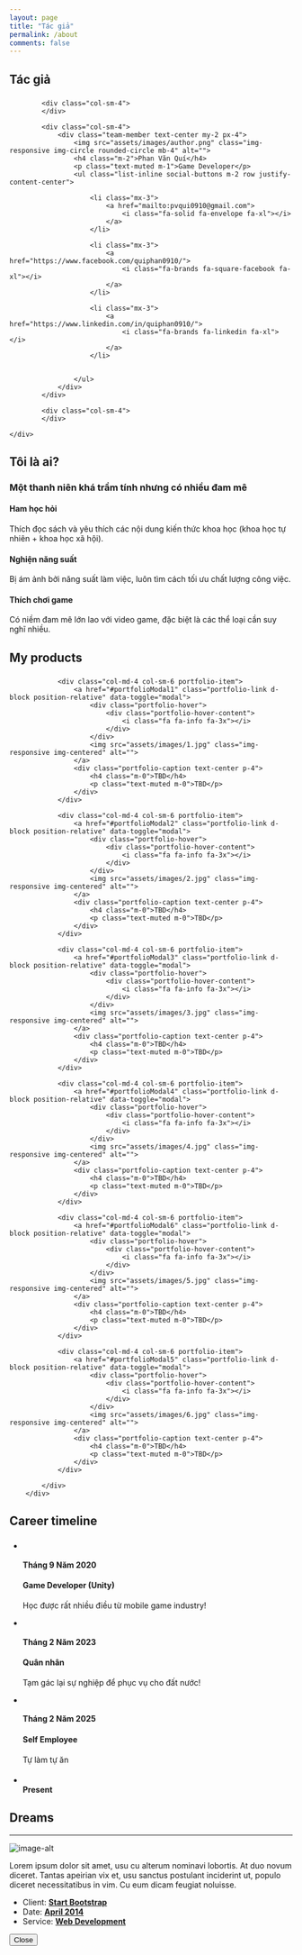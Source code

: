 ```yaml
---
layout: page
title: "Tác giả"
permalink: /about
comments: false
---
```



<section id="team" class="bg-light-gray">
    <div class="container">
        <div class="row">
            <div class="col-lg-12 text-center">
                <h2 class="section-heading">Tác giả</h2>
                <h3 class="section-subheading text-muted"> </h3>
            </div>
        </div>
        <div class="row">
            
            <div class="col-sm-4">
            </div>

            <div class="col-sm-4">
                <div class="team-member text-center my-2 px-4">
                    <img src="assets/images/author.png" class="img-responsive img-circle rounded-circle mb-4" alt="">
                    <h4 class="m-2">Phan Văn Quí</h4>
                    <p class="text-muted m-1">Game Developer</p>
                    <ul class="list-inline social-buttons m-2 row justify-content-center">
                        
                        <li class="mx-3">
                            <a href="mailto:pvqui0910@gmail.com">
                                <i class="fa-solid fa-envelope fa-xl"></i>
                            </a>
                        </li>
                        
                        <li class="mx-3">
                            <a href="https://www.facebook.com/quiphan0910/">
                                <i class="fa-brands fa-square-facebook fa-xl"></i>
                            </a>
                        </li>
                        
                        <li class="mx-3">
                            <a href="https://www.linkedin.com/in/quiphan0910/">
                                <i class="fa-brands fa-linkedin fa-xl"></i>
                            </a>
                        </li>
                        

                    </ul>
                </div>
            </div>
            
            <div class="col-sm-4">
            </div>
            
    </div>
</div>
</section>

<section class="mt-5" id="services">
        <div class="container">
            <div class="row">
                <div class="col-lg-12 text-center">
                    <h2 class="section-heading">Tôi là ai?</h2>
                    <h3 class="section-subheading text-muted">Một thanh niên khá trầm tính nhưng có nhiều đam mê</h3>
                </div>
            </div>
            <div class="row text-center mt-4">
                <div class="col-md-4">
                    <span class="fa-stack fa-4x">
                        <i class="fa fa-circle fa-stack-2x text-primary"></i>
                        <i class="fa fa-book fa-stack-1x fa-inverse"></i>
                    </span>
                    <h4 class="service-heading m-2">Ham học hỏi</h4>
                    <p class="text-muted">Thích đọc sách và yêu thích các nội dung kiến thức khoa học (khoa học tự nhiên + khoa học xã hội).</p>
                </div>
                <div class="col-md-4">
                    <span class="fa-stack fa-4x">
                        <i class="fa fa-circle fa-stack-2x text-primary"></i>
                        <i class="fa fa-lightbulb-o fa-stack-1x fa-inverse"></i>
                    </span>
                    <h4 class="service-heading m-2">Nghiện năng suất</h4>
                    <p class="text-muted">Bị ám ảnh bởi năng suất làm việc, luôn  tìm cách tối ưu chất lượng công việc.</p>
                </div>
                <div class="col-md-4">
                    <span class="fa-stack fa-4x">
                        <i class="fa fa-circle fa-stack-2x text-primary"></i>
                        <i class="fa fa-gamepad fa-stack-1x fa-inverse"></i>
                    </span>
                    <h4 class="service-heading m-2">Thích chơi game</h4>
                    <p class="text-muted">Có niềm đam mê lớn lao với video game, đặc biệt là các thể loại cần suy nghĩ nhiều.</p>
                </div>
            </div>
        </div>
</section>

<section id="portfolio" class="bg-light-gray mt-5">
        <div class="container">
            <div class="row">
                <div class="col-lg-12 text-center">
                    <h2 class="section-heading">My products</h2>
                    <h3 class="section-subheading text-muted"> </h3>
                </div>
            </div>
            <div class="row">
            
                <div class="col-md-4 col-sm-6 portfolio-item">
                    <a href="#portfolioModal1" class="portfolio-link d-block position-relative" data-toggle="modal">
                        <div class="portfolio-hover">
                            <div class="portfolio-hover-content">
                                <i class="fa fa-info fa-3x"></i>
                            </div>
                        </div>
                        <img src="assets/images/1.jpg" class="img-responsive img-centered" alt=""> 
                    </a>
                    <div class="portfolio-caption text-center p-4">
                        <h4 class="m-0">TBD</h4>
                        <p class="text-muted m-0">TBD</p>
                    </div>
                </div>
            
                <div class="col-md-4 col-sm-6 portfolio-item">
                    <a href="#portfolioModal2" class="portfolio-link d-block position-relative" data-toggle="modal">
                        <div class="portfolio-hover">
                            <div class="portfolio-hover-content">
                                <i class="fa fa-info fa-3x"></i>
                            </div>
                        </div>
                        <img src="assets/images/2.jpg" class="img-responsive img-centered" alt="">
                    </a>
                    <div class="portfolio-caption text-center p-4">
                        <h4 class="m-0">TBD</h4>
                        <p class="text-muted m-0">TBD</p>
                    </div>
                </div>
            
                <div class="col-md-4 col-sm-6 portfolio-item">
                    <a href="#portfolioModal3" class="portfolio-link d-block position-relative" data-toggle="modal">
                        <div class="portfolio-hover">
                            <div class="portfolio-hover-content">
                                <i class="fa fa-info fa-3x"></i>
                            </div>
                        </div>
                        <img src="assets/images/3.jpg" class="img-responsive img-centered" alt="">
                    </a>
                    <div class="portfolio-caption text-center p-4">
                        <h4 class="m-0">TBD</h4>
                        <p class="text-muted m-0">TBD</p>
                    </div>
                </div>
            
                <div class="col-md-4 col-sm-6 portfolio-item">
                    <a href="#portfolioModal4" class="portfolio-link d-block position-relative" data-toggle="modal">
                        <div class="portfolio-hover">
                            <div class="portfolio-hover-content">
                                <i class="fa fa-info fa-3x"></i>
                            </div>
                        </div>
                        <img src="assets/images/4.jpg" class="img-responsive img-centered" alt="">
                    </a>
                    <div class="portfolio-caption text-center p-4">
                        <h4 class="m-0">TBD</h4>
                        <p class="text-muted m-0">TBD</p>
                    </div>
                </div>
            
                <div class="col-md-4 col-sm-6 portfolio-item">
                    <a href="#portfolioModal6" class="portfolio-link d-block position-relative" data-toggle="modal">
                        <div class="portfolio-hover">
                            <div class="portfolio-hover-content">
                                <i class="fa fa-info fa-3x"></i>
                            </div>
                        </div>
                        <img src="assets/images/5.jpg" class="img-responsive img-centered" alt="">
                    </a>
                    <div class="portfolio-caption text-center p-4">
                        <h4 class="m-0">TBD</h4>
                        <p class="text-muted m-0">TBD</p>
                    </div>
                </div>
            
                <div class="col-md-4 col-sm-6 portfolio-item">
                    <a href="#portfolioModal5" class="portfolio-link d-block position-relative" data-toggle="modal">
                        <div class="portfolio-hover">
                            <div class="portfolio-hover-content">
                                <i class="fa fa-info fa-3x"></i>
                            </div>
                        </div>
                        <img src="assets/images/6.jpg" class="img-responsive img-centered" alt="">
                    </a>
                    <div class="portfolio-caption text-center p-4">
                        <h4 class="m-0">TBD</h4>
                        <p class="text-muted m-0">TBD</p>
                    </div>
                </div>
            
            </div>
        </div>
</section>

<section class="mt-5" id="about">
        <div class="container">
            <div class="row">
                <div class="col-lg-12 text-center">
                    <h2 class="section-heading">Career timeline</h2>
                    <h3 class="section-subheading text-muted"> </h3>
                </div>
            </div>
            <div class="row mt-5">
                <div class="col-lg-12">
                    <ul class="timeline">
                        <li>
                            <div class="timeline-image">
                                <img class="img-circle img-responsive rounded-circle" src="assets/images/congty.jpg" alt="">
                            </div>
                            <div class="timeline-panel">
                                <div class="timeline-heading">
                                    <h4>Tháng 9 Năm 2020</h4>
                                    <h4 class="subheading">Game Developer (Unity)</h4>
                                </div>
                                <div class="timeline-body">
                                    <p class="text-muted">Học được rất nhiều điều từ mobile game industry!</p>
                                </div>
                            </div>
                        </li>
                        <li class="timeline-inverted">
                            <div class="timeline-image">
                                <img class="img-circle img-responsive rounded-circle" src="assets/images/haiquan.jpg" alt="">
                            </div>
                            <div class="timeline-panel">
                                <div class="timeline-heading">
                                    <h4>Tháng 2 Năm 2023</h4>
                                    <h4 class="subheading">Quân nhân</h4>
                                </div>
                                <div class="timeline-body">
                                    <p class="text-muted">Tạm gác lại sự nghiệp để phục vụ cho đất nước!</p>
                                </div>
                            </div>
                        </li>
                        <li>
                            <div class="timeline-image">
                                <img class="img-circle img-responsive rounded-circle" src="assets/images/canhan.jpg" alt="">
                            </div>
                            <div class="timeline-panel">
                                <div class="timeline-heading">
                                    <h4>Tháng 2 Năm 2025</h4>
                                    <h4 class="subheading">Self Employee</h4>
                                </div>
                                <div class="timeline-body">
                                    <p class="text-muted">Tự làm tự ăn</p>
                                </div>
                            </div>
                        </li>
                        <li class="timeline-inverted">
                            <div class="timeline-image">
                                <h4>
                                    <br>Present
                                    <br>
                                </h4>
                            </div>
                        </li>
                    </ul>
                </div>
            </div>
        </div>
</section>


<div class="portfolio-modal modal fade" id="portfolioModal1" tabindex="-1" role="dialog" aria-hidden="true">
    <div class="modal-dialog modal-dialog-centered  modal-lg" role="document">
        <div class="modal-content">
        <div class="container">
            <div class="row">
                <div class="container">
                    <div class="container">
                        <h2>Dreams</h2>
                        <hr class="star-primary">
                        <img src="assets/images/1.jpg" class="img-responsive img-centered" alt="image-alt">
                        <p>Lorem ipsum dolor sit amet, usu cu alterum nominavi lobortis. At duo novum diceret. Tantas apeirian vix et, usu sanctus postulant inciderint ut, populo diceret necessitatibus in vim. Cu eum dicam feugiat noluisse.</p>
                        <ul class="list-inline item-details">
                            <li>Client:
                                <strong><a href="http://startbootstrap.com">Start Bootstrap</a>
                                </strong>
                            </li>
                            <li>Date:
                                <strong><a href="http://startbootstrap.com">April 2014</a>
                                </strong>
                            </li>
                            <li>Service:
                                <strong><a href="http://startbootstrap.com">Web Development</a>
                                </strong>
                            </li>
                        </ul>
                        <button type="button" class="btn btn-default" data-dismiss="modal"><i class="fa fa-times"></i> Close</button>
                    </div>
                </div>
            </div>
        </div>
        </div>
    </div>
</div>

